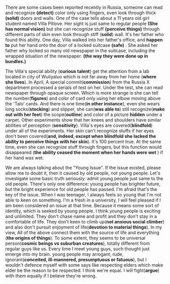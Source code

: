 There are some cases been reported recently in Russia, someone can read and recognize **(detect)** color only using fingers, even look through thick **(solid)** doors and walls. One of the case tells about a 11 years old girl student named Villa Pitlove. Her sight is just same to regular people **(She has normal vision)** but she can recognize stuff **(perceive things)** through different parts of skin even look through stiff (**solid**) wall. It's her father who found this ability. One day, Villa walked into her father's office, and **happen to** put her hand onto the door of a locked suitcase **(safe)** . She asked her father why locked so many old newspaper in the suitcase, including the wrapped situation of the newspaper. **(the way they were done up in bundles.)**

The Villa's special ability (**curious talent**) get the attention from a lab located in city of Wuliyaluo which is not far away from her home (**where she lives**). In April, A special commit(**commission**) from the Russia X department processed a serials of test on her. Under the test, she can read newspaper through opaque screen. Which is more strange is she can tell the number(**figures**) and color of card only using her elbow moving above the 'Talo' cards. And there is one time(**in other instance**), even she wears long socks(**stocking**) and slipper, she can(**was able to**) still recognize(**make out with her feet**) the scope(**outline**) and color of a picture **hidden** under a carpet. Other experiments show that her knees and shoulders have similar abilities of perception (**sensitivity**). Villa's eyes are covered(**blindfold**) under all of the experiments. Her skin can't recognize stuffs if her eyes don't been covered(**and, indeed, except when blindfold she lacked the ability to perceive things with her skin**). It's 100 percent true. At the same time, even she can recognize stuff through fingers, but this function would disappeared (**the ability ceased the moment when her hands were wet** ) if her hand was wet.




We are always talking about the "Young Issue". If the issue existed, please allow me to doubt it, then it caused by old people, not young people. Let's investigate some basic truth seriously: admit young people just same to the old people. There's only one difference: young people has brighter future, but the bright experience for old people has passed. I'm afraid that's the key of the issue. 
When I was teenager, I always feels so young that I'm not able to keen on something. I'm a fresh in a university, I will feel pleased if I am been considered  an issue at that time. Because it means some sort of identity, which is seeked by young people. 
I think young people is exciting and unlimited. They don't chase name and profit and they don't stay in a comfortable of life. They don't keen to climb up(**not anxious social climber**) and also don't pursuit enjoyment of life(**devotion to material things**). In my view, All of the above connect them with the source of life and everything (**the origins of things**). To some extent, they seems to be universal person(**cosmic beings vs suburban creatures**), totally different from regular guys like us. Every time I meet young guys, such thought just emerge into my brain. young people may arrogant, rude, ignorant(**conceited, ill-mannered, presumptuous or fatuous**), but I wouldn't defence myself with some says like respecting elders which make elder be the reason to be respected. I think we're equal. I will fight(**argue**) with them equally if I believe they're wrong. 


